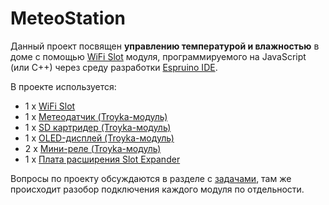 # MeteoStation
Данный проект посвящен **управлению температурой и влажностью** в доме с помощью [WiFi Slot](amperka.ru/product/wifi-slot?utm_source=man&utm_campaign=wifi-slot&utm_medium=wiki) модуля, программируемого на JavaScript (или C++) через среду разработки [Espruino IDE](https://www.espruino.com/ide/).

В проекте используется:
- 1 x [WiFi Slot](amperka.ru/product/wifi-slot?utm_source=man&utm_campaign=wifi-slot&utm_medium=wiki)
- 1 x [Метеодатчик (Troyka-модуль)](wiki.amperka.ru/%D0%BF%D1%80%D0%BE%D0%B4%D1%83%D0%BA%D1%82%D1%8B:troyka-meteo-sensor)
- 1 x [SD картридер (Troyka-модуль)](amperka.ru/product/troyka-sd)
- 1 x [OLED-дисплей (Troyka-модуль)](amperka.ru/product/troyka-oled)
- 2 x [Мини-реле (Troyka-модуль)](amperka.ru/product/troyka-mini-relay)
- 1 x [Плата расширения Slot Expander](amperka.ru/product/slot-expander)

Вопросы по проекту обсуждаются в разделе с [задачами](https://github.com/Nior21/MeteoStation/issues), там же происходит разобор подключения каждого модуля по отдельности.
